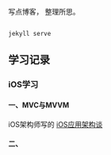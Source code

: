 写点博客，
整理所思。

```

jekyll serve

```
## 学习记录
### iOS学习
#### 一、MVC与MVVM
iOS架构师写的 [iOS应用架构谈](https://casatwy.com/iosying-yong-jia-gou-tan-kai-pian.html)


#### 二、

